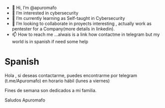 - 👋 Hi, I’m @apuromafo   
- 👀 I’m interested in cybersecurity  
- 🌱 I’m currently learning as Self-taught in Cybersecurity  
- 💞️ I’m looking to collaborate in proyects interesting , actually work as pentester for a Company(more details in linkedin).  
- 📫 How to reach me ...alwais is a link how contactme in telegram but my world is in spanish if need some help

# Spanish 
Hola , si deseas contactarme, puedes encontrarme por telegram (t.me/Apuromafo) 
en horario hábil (lunes a viernes)

Fines de semana son dedicados a mi familia.

Saludos
Apuromafo

<!---
apuromafo/apuromafo is a ✨ special ✨ repository because its `README.md` (this file) appears on your GitHub profile.
You can click the Preview link to take a look at your changes.
--->
